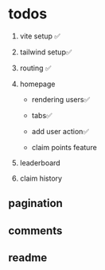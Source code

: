 
# todos

1. vite setup  ✅
2. tailwind setup✅
3. routing ✅
4. homepage
    - rendering users✅
    - tabs✅
    - add user action✅

    - claim points feature

5. leaderboard

6. claim history

## pagination
## comments
## readme
